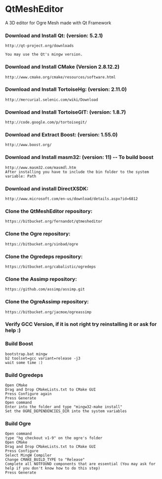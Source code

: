# QtMeshEditor
A 3D editor for Ogre Mesh made with Qt Framework

### Download and Install Qt: (version: 5.2.1)
	http://qt-project.org/downloads

	You may use the Qt's mingw version.

### Download and Install CMake (Version 2.8.12.2)
	http://www.cmake.org/cmake/resources/software.html

### Download and Install TortoiseHg: (version: 2.11.0)
	http://mercurial.selenic.com/wiki/Download

### Download and Install TortoiseGIT: (version: 1.8.7)
	http://code.google.com/p/tortoisegit/

### Download and Extract Boost: (version: 1.55.0)
	http://www.boost.org/

### Download and Install masm32: (version: 11) -- To build boost
	http://www.masm32.com/masmdl.htm
	After installing you have to include the bin folder to the system variable: Path

### Download and install DirectXSDK:
	http://www.microsoft.com/en-us/download/details.aspx?id=6812

### Clone the QtMeshEditor repository:
	https://bitbucket.org/fernandot/qtmesheditor

### Clone the Ogre repository:
	https://bitbucket.org/sinbad/ogre

### Clone the Ogredeps repository:
	https://bitbucket.org/cabalistic/ogredeps

### Clone the Assimp repository:
	https://github.com/assimp/assimp.git

### Clone the OgreAssimp repository:
	https://bitbucket.org/jacmoe/ogreassimp

### Verify GCC Version, if it is not right try reinstalling it or ask for help :)

### Build Boost
	bootstrap.bat mingw
	b2 toolset=gcc variant=release -j3
	wait some time :)


### Build Ogredeps
	Open CMake
	Drag and Drop CMakeLists.txt to CMake GUI
	Press Configure again
	Press Generate
	Open command
	Enter into the folder and type "mingw32-make install"
	Set the OGRE_DEPENDENCIES_DIR into the system variables

### Build Ogre
	Open command
	type "hg checkout v1-9" on the ogre's folder
	Open CMake
	Drag and Drop CMakeLists.txt to CMake GUI
	Press Configure
	Select MingW Compiler
	Change CMAKE_BUILD_TYPE to "Release"
	Complete all NOTFOUND components that are essential (You may ask for help if you don't know how to do this step)
	Press Generate
